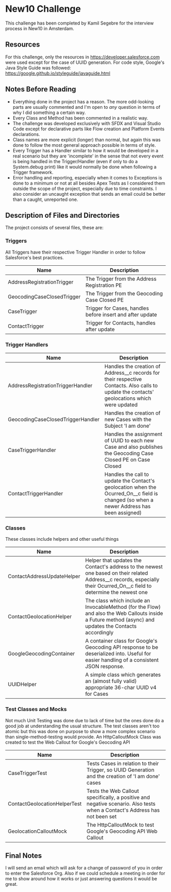 # New10 Challenge

This challenge has been completed by Kamil Segebre for the interview process in New10 in Amsterdam.

## Resources

For this challenge, only the resources in https://developer.salesforce.com were used except for the case of UUID generation.
For code style, Google's Java Style Guide was followed: https://google.github.io/styleguide/javaguide.html

## Notes Before Reading
- Everything done in the project has a reason. The more odd-looking parts are usually commented and I'm open to *any* question in terms of why I did something a certain way.
- Every Class and Method has been commented in a realistic way.
- The challenge was developed exclusively with SFDX and Visual Studio Code except for declarative parts like Flow creation and Platform Events declarations.
- Class names are more explicit (longer) than normal, but again this was done to follow the most general approach possible in terms of style.
- Every Trigger has a Handler similar to how it would be developed in a real scenario but they are 'incomplete' in the sense that not every event is being handled in the Trigger/Handler (even if only to do a System.debug print) like it would normally be done when following a Trigger framework.
- Error handling and reporting, especially when it comes to Exceptions is done to a minimum or not at all besides Apex Tests as I considered them outside the scope of the project, especially due to time constraints. I also consider an uncaught exception that sends an email could be better than a caught, unreported one.

## Description of Files and Directories

The project consists of several files, these are:

### Triggers
All Triggers have their respective Trigger Handler in order to follow Salesforce's best practices.

| Name | Description |
| --- | --- | 
| AddressRegistrationTrigger | The Trigger from the Address Registration PE | 
| GeocodingCaseClosedTrigger | The Trigger from the Geocoding Case Closed PE | 
| CaseTrigger | Trigger for Cases, handles before insert and after update |
| ContactTrigger | Trigger for Contacts, handles after update |

### Trigger Handlers
| Name | Description |
| --- | --- |
| AddressRegistrationTriggerHandler | Handles the creation of Address__c records for their respective Contacts. Also calls to update the contacts' geolocations which were updated |
| GeocodingCaseClosedTriggerHandler | Handles the creation of new Cases with the Subject 'I am done' |
| CaseTriggerHandler | Handles the assignment of UUID to each new Case and also publishes the Geocoding Case Closed PE on Case Closed|
| ContactTriggerHandler | Handles the call to update the Contact's geolocation when the Ocurred_On__c field is changed (so when a newer Address has been assigned) |

### Classes
These classes include helpers and other useful things

| Name | Description |
| --- | --- |
| ContactAddressUpdateHelper | Helper that updates the Contact's address to the newest one based on their related Address__c records, especially their Ocurred_On__c field to determine the newest one |
| ContactGeolocationHelper | The class which include an InvocableMethod (for the Flow) and also the Web Callouts inside a Future method (async) and updates the Contacts accordingly |
| GoogleGeocodingContainer | A container class for Google's Geocoding API response to be deserialized into. Useful for easier handling of a consistent JSON response. |
| UUIDHelper | A simple class which generates an (almost fully valid) appropriate 36-char UUID v4 for Cases |

### Test Classes and Mocks
Not much Unit Testing was done due to lack of time but the ones done do a good job at understanding the usual structure.
The test classes aren't too atomic but this was done on purpose to show a more complex scenario than single-method-testing would provide.
An HttpCalloutMock Class was created to test the Web Callout for Google's Geocoding API

| Name | Description |
| --- | --- |
| CaseTriggerTest | Tests Cases in relation to their Trigger, so UUID Generation and the creation of 'I am done' cases |
| ContactGeolocationHelperTest | Tests the Web Callout specifically, a positive and negative scenario. Also tests when a Contact's Address has not been set |
| GeolocationCalloutMock | The HttpCalloutMock to test Google's Geocoding API Web Callout |

## Final Notes
I will send an email which will ask for a change of password of you in order to enter the Salesforce Org. 
Also if we could schedule a meeting in order for me to show around how it works or just answering questions it would be great.

